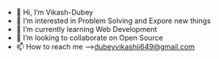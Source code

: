 - 👋 Hi, I’m Vikash-Dubey
- 👀 I’m interested in Problem Solving and Expore new things
- 🌱 I’m currently learning Web Development
- 💞️ I’m looking to collaborate on Open Source
- 📫 How to reach me -->dubeyvikashji649@gmail.com


<!---
Vikash-Dubey-tech/Vikash-Dubey-tech is a ✨ special ✨ repository because its `README.md` (this file) appears on your GitHub profile.
You can click the Preview link to take a look at your changes.
--->

